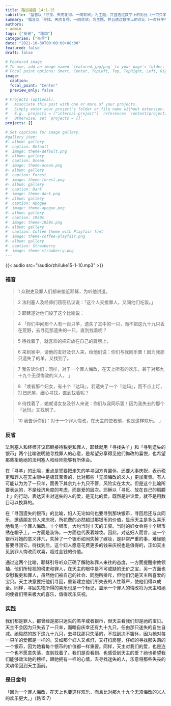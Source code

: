 ```yaml
---
title: 路加福音 14:1-15
subtitle: '福音以「寻找、失而复得、一同欢欣」为主题，并且透过数字上的对比（一百只羊中失去一只，十个银币中丢失一个）加强和突出失而复得的兴奋之情。如果那百分之一、十分之一都能使我们牵肠挂肚，何况是那百分之九十九、那十分之九呢？耶稣借此传递的重要讯息是，一个罪人悔改的惊人效果——天父喜悦，众天使欢喜，自己得享属天的喜乐！人人有着不同程度和不同方面的罪过。如果我们愿意因耶稣的快乐而快乐，因耶稣的怜悯而怜悯，那么就让我们真心悔过，并带领更多的人重回天主的怀抱！'
summary: '福音以「寻找、失而复得、一同欢欣」为主题，并且透过数字上的对比（一百只羊中失去一只，十个银币中丢失一个）加强和突出失而复得的兴奋之情。如果那百分之一、十分之一都能使我们牵肠挂肚，何况是那百分之九十九、那十分之九呢？耶稣借此传递的重要讯息是，一个罪人悔改的惊人效果——天父喜悦，众天使欢喜，自己得享属天的喜乐！人人有着不同程度和不同方面的罪过。如果我们愿意因耶稣的快乐而快乐，因耶稣的怜悯而怜悯，那么就让我们真心悔过，并带领更多的人重回天主的怀抱！'
authors:
- admin
tags: ["反省", "路加"]
categories: ["圣言"]
date: "2021-10-30T00:00:00+08:00"
featured: false
draft: false

# Featured image
# To use, add an image named `featured.jpg/png` to your page's folder.
# Focal point options: Smart, Center, TopLeft, Top, TopRight, Left, Right, BottomLeft, Bottom, BottomRight
image:
  caption:
  focal_point: "Center"
  preview_only: false

# Projects (optional).
#   Associate this post with one or more of your projects.
#   Simply enter your project's folder or file name without extension.
#   E.g. `projects = ["internal-project"]` references `content/project/deep-learning/index.md`.
#   Otherwise, set `projects = []`.
projects: []

# Set captions for image gallery.
#gallery_item:
#- album: gallery
#  caption: Default
#  image: theme-default.png
#- album: gallery
#  caption: Ocean
#  image: theme-ocean.png
#- album: gallery
#  caption: Forest
#  image: theme-forest.png
#- album: gallery
#  caption: Dark
#  image: theme-dark.png
#- album: gallery
#  caption: Apogee
#  image: theme-apogee.png
#- album: gallery
#  caption: 1950s
#  image: theme-1950s.png
#- album: gallery
#  caption: Coffee theme with Playfair font
#  image: theme-coffee-playfair.png
#- album: gallery
#  caption: Strawberry
#  image: theme-strawberry.png
---
```


{{< audio src="/audio/zh/luke15-1-10.mp3" >}}

### 福音
> 1 众税吏及罪人们都来接近耶稣，为听他讲道。

> 2 法利塞人及经师们窃窃私议说：「这个人交接罪人，又同他们吃饭。」

> 3 耶稣遂对他们设了这个比喻说：

> 4 「你们中间那个人有一百只羊，遗失了其中的一只，而不把这九十九只丢在荒野，去寻觅那遗失的一只，直到找着呢？

> 5 待找着了，就喜欢的把它放在自己的肩膀上，

> 6 来到家中，请他的友好及邻人来，给他们说：你们与我同乐罢！因为我那只遗失了的羊，又找到了。

> 7 我告诉你们：同样，对于一个罪人悔改，在天上所有的欢乐，甚于对那九十九个无须悔改的义人。 」

> 8 「或者那个妇女，有十个『达玛』，若遗失了一个『达玛』，而不点上灯，打扫房屋，细心寻找，直到找着呢？

> 9 待找着了，她就请女友及邻人来说：你们与我同乐罢！因为我失去的那个『达玛』又找到了。

> 10 我告诉你们：对于一个罪人悔改，在天主的使者前，也是这样欢乐。 」

### 反省
法利塞人和经师非议耶稣接待税吏和罪人，耶稣就用「寻找失羊」和「寻到遗失的银币」两个比喻说明祂寻找罪人的心意，是希望分享得见他们悔改的喜悦，也希望那些拒绝祂的法利塞人和经师能够有所体会。

在「寻羊」的比喻，重点是誓要把走失的羊寻回方肯罢休，还要大事庆祝，表示税吏和罪人在天主眼中是极其宝贵的，比对那些「无须悔改的义人」更加宝贵。有人可能认为为了一只羊，而丢下其余九十九只不管，风险实在太大。但是这个比喻所要表达的，不是经济角度的考虑，而是爱的层次。耶稣以「寻觅、放在自己的肩膀上」的行动，表达天主对迷失的人的爱，是无比的爱，既然是讲论爱，就不是用数目可以换算的。

在「寻回遗失的银币」的比喻，妇人无论如何也要寻到那块银币，寻回后还与众同乐，邀请朋友邻人来庆祝，所花费的必然超过那银币的价值，显示天主是多么喜乐地看见一个罪人悔改。十个银币，大约当时十天的工资。当时的妇女会将十个银币绣在帽子上，一方面是装饰，一方面也代表着嫁妆。因此，对这妇人而言，这一个银币对她的意义非凡，失掉了一个银币如同失掉了嫁妆，是非常严重的事，难怪她誓要寻回它。待找到后，这个妇人愿意花费更多的钱来庆祝也是值得的，正如天主见到罪人悔改而欢喜，超过金钱的价值。

通过这两个比喻，耶稣引导听众正确了解祂和罪人来往的态度，一方面提醒宗教领袖，他们所轻视的税吏和罪人，在天主的眼中是不可或缺的无价之宝，另一方面也安慰税吏和罪人，虽然他们被自己的社会、同胞所排斥，但他们仍是天主所喜爱的宝贝。天主决意要把他们寻回，重新建立他们所失去的人性尊严，使他们得以成全。同样，寻回失物所得的喜乐也是一个标记，显示一个罪人的悔改将为天主和祂的使者们带来极大的喜乐，值得欢乐庆祝。

### 实践
我们都是罪人，都曾经是那只迷失的羔羊或者银币，但天主看我们却是祂的宝贝。天主不会因为只失去了一只羊，而暗自庆幸还有九十九只，任由那只迷失的自生自减。祂毅然的放下这九十九只，去寻找那只失落的，不找到决不罢休，因为衪对每一只羊的爱都是一样的。又如那个妇人又点灯，又打扫房屋，仔细的寻找那失落的一个银币，因为她看每个银币的价值都一样重要。同样，天主对我们的爱，也是连一个也不愿意失落，直到找着了。我们是否看到、也感受到天主的爱？祂也希望我们能够效法祂的榜样，跟祂拥有一样的心情，去寻找迷失的人，乐意将那些失丧的灵魂带回到天主面前。

### 是日金句
「因为一个罪人悔改，在天上也要这样欢乐，而且比对那九十九个无须悔改的义人的欢乐更大。」（路15:7）
